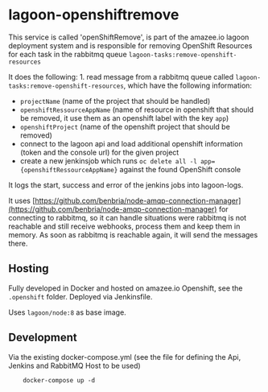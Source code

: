 # lagoon-openshiftremove

This service is called 'openShiftRemove', is part of the amazee.io lagoon deployment system and is responsible for removing OpenShift Resources for each task in the rabbitmq queue `lagoon-tasks:remove-openshift-resources`

It does the following: 1. read message from a rabbitmq queue called `lagoon-tasks:remove-openshift-resources`, which have the following information:

* `projectName` \(name of the project that should be handled\)
* `openshiftRessourceAppName` \(name of resource in openshift that should be removed, it use them as an openshift label with the key `app`\)
* `openshiftProject` \(name of the openshift project that should be removed\)
* connect to the lagoon api and load additional openshift information \(token and the console url\) for the given project
* create a new jenkinsjob which runs `oc delete all -l app={openshiftRessourceAppName}` against the found OpenShift console

It logs the start, success and error of the jenkins jobs into lagoon-logs.

It uses [https://github.com/benbria/node-amqp-connection-manager](https://github.com/benbria/node-amqp-connection-manager) for connecting to rabbitmq, so it can handle situations were rabbitmq is not reachable and still receive webhooks, process them and keep them in memory. As soon as rabbitmq is reachable again, it will send the messages there.

## Hosting

Fully developed in Docker and hosted on amazee.io Openshift, see the `.openshift` folder. Deployed via Jenkinsfile.

Uses `lagoon/node:8` as base image.

## Development

Via the existing docker-compose.yml \(see the file for defining the Api, Jenkins and RabbitMQ Host to be used\)

```text
    docker-compose up -d
```

